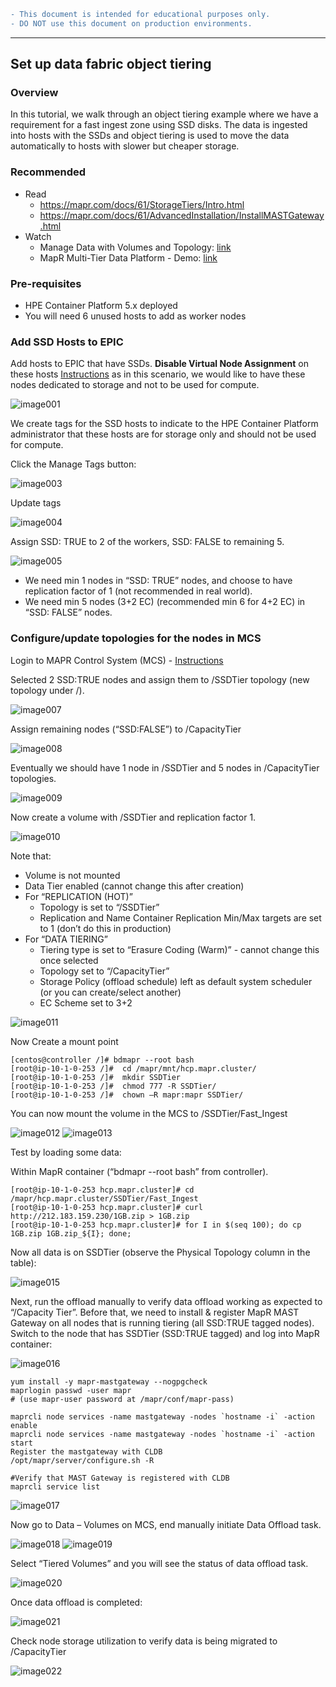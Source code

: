 ```diff
- This document is intended for educational purposes only.
- DO NOT use this document on production environments.
```
----

## Set up data fabric object tiering

### Overview

In this tutorial, we walk through an object tiering example where we have a requirement for a fast ingest zone using SSD disks.  The data is ingested into hosts with the SSDs and object tiering is used to move the data automatically to hosts with slower but cheaper storage.

### Recommended 

- Read
  - https://mapr.com/docs/61/StorageTiers/Intro.html
  - https://mapr.com/docs/61/AdvancedInstallation/InstallMASTGateway.html
- Watch
  - Manage Data with Volumes and Topology: [link](https://www.youtube.com/watch?v=CwkkojVYruw)
  - MapR Multi-Tier Data Platform - Demo: [link](https://www.youtube.com/watch?v=x0Fpd1jcdsU)


### Pre-requisites

 - HPE Container Platform 5.x deployed
 - You will need 6 unused hosts to add as worker nodes

### Add SSD Hosts to EPIC

Add hosts to EPIC that have SSDs.  **Disable Virtual Node Assignment** on these hosts [Instructions](http://docs.bluedata.com/50_enabling-disabling-a-worker) as in this scenario, we would like to have these nodes dedicated to storage and not to be used for compute.

![image001](./README-DATA-TIERING/image001.png)

We create tags for the SSD hosts to indicate to the HPE Container Platform administrator that these hosts are for storage only and should not be used for compute. 

Click the Manage Tags button:
 
![image003](./README-DATA-TIERING/image003.png)

Update tags

![image004](./README-DATA-TIERING/image004.png)
 
Assign SSD: TRUE to 2 of the workers, SSD: FALSE to remaining 5.

![image005](./README-DATA-TIERING/image005.png)
 
 - We need min 1 nodes in “SSD: TRUE” nodes, and choose to have replication factor of 1 (not recommended in real world).
 - We need min 5 nodes (3+2 EC) (recommended min 6 for 4+2 EC) in “SSD: FALSE” nodes. 

### Configure/update topologies for the nodes in MCS

Login to MAPR Control System (MCS) - [Instructions](./README-LOGIN-MAPR-CONTROL-SYSTEM.md)

Selected 2 SSD:TRUE nodes and assign them to /SSDTier topology (new topology under /).

![image007](./README-DATA-TIERING/image007.png)

Assign remaining nodes (“SSD:FALSE”) to /CapacityTier

![image008](./README-DATA-TIERING/image008.png)

Eventually we should have 1 node in /SSDTier and 5 nodes in /CapacityTier topologies.

![image009](./README-DATA-TIERING/image009.png)

Now create a volume with /SSDTier and replication factor 1.

![image010](./README-DATA-TIERING/image010.png)

Note that:
 -	Volume is not mounted
 -	Data Tier enabled (cannot change this after creation)
 -	For “REPLICATION (HOT)”
    -	Topology is set to “/SSDTier” 
    -	Replication and Name Container Replication Min/Max targets are set to 1 (don’t do this in production)
 -	For “DATA TIERING”
    -	Tiering type is set to “Erasure Coding (Warm)” - cannot change this once selected
    -	Topology set to “/CapacityTier”
    - Storage Policy (offload schedule) left as default system scheduler (or you can create/select another)
    - EC Scheme set to 3+2
 
![image011](./README-DATA-TIERING/image011.png)

Now Create a mount point 
 
```
[centos@controller /]# bdmapr --root bash
[root@ip-10-1-0-253 /]#  cd /mapr/mnt/hcp.mapr.cluster/ 
[root@ip-10-1-0-253 /]#  mkdir SSDTier 
[root@ip-10-1-0-253 /]#  chmod 777 -R SSDTier/ 
[root@ip-10-1-0-253 /]#  chown –R mapr:mapr SSDTier/ 
```
 
You can now mount the volume in the MCS to /SSDTier/Fast_Ingest 
 
![image012](./README-DATA-TIERING/image012.png)
![image013](./README-DATA-TIERING/image013.png)
 
Test by loading some data: 

Within MapR container (“bdmapr --root bash” from controller).

```
[root@ip-10-1-0-253 hcp.mapr.cluster]# cd /mapr/hcp.mapr.cluster/SSDTier/Fast_Ingest
[root@ip-10-1-0-253 hcp.mapr.cluster]# curl http://212.183.159.230/1GB.zip > 1GB.zip 
[root@ip-10-1-0-253 hcp.mapr.cluster]# for I in $(seq 100); do cp 1GB.zip 1GB.zip_${I}; done; 
``` 

Now all data is on SSDTier (observe the Physical Topology column in the table):

![image015](./README-DATA-TIERING/image015.png)


Next, run the offload manually to verify data offload working as expected to “/Capacity Tier”.
Before that, we need to install & register MapR MAST Gateway on all nodes that is running tiering (all SSD:TRUE tagged nodes).
Switch to the node that has SSDTier (SSD:TRUE tagged) and log into MapR container:
 
![image016](./README-DATA-TIERING/image016.png)

```
yum install -y mapr-mastgateway --nogpgcheck
maprlogin passwd -user mapr
# (use mapr-user password at /mapr/conf/mapr-pass)

maprcli node services -name mastgateway -nodes `hostname -i` -action enable
maprcli node services -name mastgateway -nodes `hostname -i` -action start
Register the mastgateway with CLDB
/opt/mapr/server/configure.sh -R

#Verify that MAST Gateway is registered with CLDB
maprcli service list
```

![image017](./README-DATA-TIERING/image017.png)

Now go to Data – Volumes on MCS, end manually initiate Data Offload task.
 
![image018](./README-DATA-TIERING/image018.png)
![image019](./README-DATA-TIERING/image019.png)

Select “Tiered Volumes” and you will see the status of data offload task.

![image020](./README-DATA-TIERING/image020.png)

Once data offload is completed:
 
![image021](./README-DATA-TIERING/image021.png)

Check node storage utilization to verify data is being migrated to /CapacityTier
 
![image022](./README-DATA-TIERING/image022.png)
